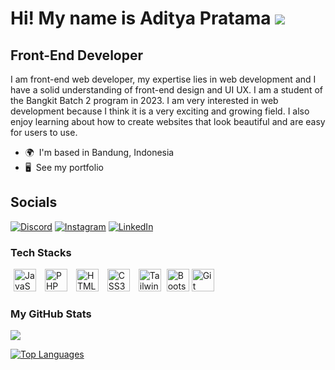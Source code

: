 #  Hi! My name is Aditya Pratama ![](https://user-images.githubusercontent.com/18350557/176309783-0785949b-9127-417c-8b55-ab5a4333674e.gif)

## Front-End Developer

I am front-end web developer, my expertise lies in web development and I have a solid understanding of front-end design and UI UX. I am a student of the Bangkit Batch 2 program in 2023. I am very interested in web development because I think it is a very exciting and growing field. I also enjoy learning about how to create websites that look beautiful and are easy for users to use.

- 🌍  I'm based in Bandung, Indonesia
- 🖥️  See my portfolio

## Socials
[![Discord](https://img.shields.io/badge/Discord-%237289DA.svg?logo=discord&logoColor=white)](https://discord.gg/Z5U2zDs4) 
[![Instagram](https://img.shields.io/badge/Instagram-%23E4405F.svg?logo=Instagram&logoColor=white)](https://instagram.com/adittyapn) 
[![LinkedIn](https://img.shields.io/badge/LinkedIn-%230077B5.svg?logo=linkedin&logoColor=white)](https://www.linkedin.com/in/aditya-pratama-8b4839267/)

### Tech Stacks
<p align="left">
<a style="margin: 5px" href="https://developer.mozilla.org/en-US/docs/Web/JavaScript" target="_blank" rel="noreferrer"><img src="https://raw.githubusercontent.com/danielcranney/readme-generator/main/public/icons/skills/javascript-colored.svg" width="36" height="36" alt="JavaScript" /></a>
<a style="margin: 5px" href="https://www.php.net/"target="_blank" rel="noreferrer"> <img src="https://raw.githubusercontent.com/danielcranney/readme-generator/main/public/icons/skills/php-colored.svg" width="36" height="36" alt="PHP"/></a>
<a style="margin: 5px" href="https://developer.mozilla.org/en-US/docs/Glossary/HTML5" target="_blank" rel="noreferrer"><img src="https://raw.githubusercontent.com/danielcranney/readme-generator/main/public/icons/skills/html5-colored.svg" width="36" height="36" alt="HTML5" /></a>
<a style="margin: 5px" href="https://www.w3.org/TR/CSS/#css" target="_blank" rel="noreferrer"><img src="https://raw.githubusercontent.com/danielcranney/readme-generator/main/public/icons/skills/css3-colored.svg" width="36" height="36" alt="CSS3" /></a>
<a style="margin: 5px" href="https://tailwindcss.com/" target="_blank" rel="noreferrer"><img src="https://raw.githubusercontent.com/danielcranney/readme-generator/main/public/icons/skills/tailwindcss-colored.svg" width="36" height="36" alt="TailwindCSS" /></a>
<a href="https://getbootstrap.com/" target="_blank" rel="noreferrer"><img src="https://raw.githubusercontent.com/danielcranney/readme-generator/main/public/icons/skills/bootstrap-colored.svg" width="36" height="36" alt="Bootstrap" /></a>
<a href="https://git-scm.com/" target="_blank" rel="noreferrer"><img src="https://raw.githubusercontent.com/danielcranney/readme-generator/main/public/icons/skills/git-colored.svg" width="36" height="36" alt="Git" /></a>
</p>

### My GitHub Stats

<a href="http://www.github.com/Adittyapn"><img src="https://github-readme-streak-stats.herokuapp.com/?user=Adittyapn&stroke=ffffff&background=33BBC5&ring=0891b2&fire=0891b2&currStreakNum=ffffff&currStreakLabel=0891b2&sideNums=ffffff&sideLabels=ffffff&dates=ffffff&hide_border=true" /></a>

<a href="https://github.com/Adittyapn" align="left"><img src="https://github-readme-stats-git-masterrstaa-rickstaa.vercel.app/api/top-langs/?username=Adittyapn&langs_count=10&title_color=0891b2&text_color=ffffff&icon_color=0891b2&bg_color=33BBC5&hide_border=true&locale=en&custom_title=Top%20%Languages" alt="Top Languages" /></a>

